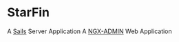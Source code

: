# StarFin

A [Sails](http://sailsjs.org) Server Application
A [NGX-ADMIN](https://github.com/akveo/ngx-admin) Web Application
